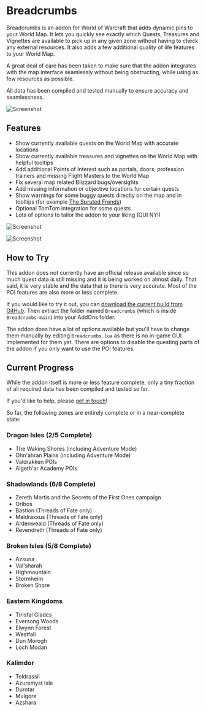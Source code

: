# Breadcrumbs

Breadcrumbs is an addon for World of Warcraft that adds dynamic pins to your World Map. It lets you quickly see exactly which Quests, Treasures and Vignettes are available to pick up in any given zone without having to check any external resources. It also adds a few additional quality of life features to your World Map.

A great deal of care has been taken to make sure that the addon integrates with the map interface seamlessly without being obstructing, while using as few resources as possible.

All data has been compiled and tested manually to ensure accuracy and seamlessness.

![Screenshot](https://i.imgur.com/k3zVLC9.png)

## Features

- Show currently available quests on the World Map with accurate locations
- Show currently available treasures and vignettes on the World Map with helpful tooltips
- Add additional Points of Interest such as portals, doors, profession trainers and missing Flight Masters to the World Map
- Fix several map related Blizzard bugs/oversights
- Add missing information or objective locations for certain quests
- Show warnings for some buggy quests directly on the map and in tooltips (for example [The Spruted Fronds](https://www.wowhead.com/quest=2399/the-sprouted-fronds#comments))
- Optional TomTom integration for some quests
- Lots of options to tailor the addon to your liking (GUI NYI)

![Screenshot](https://i.imgur.com/N43xls7.png)

![Screenshot](https://i.imgur.com/t0071Ad.png)

## How to Try

This addon does not currently have an official release available since so much quest data is still missing and it is being worked on almost daily. That said, it is very stable and the data that *is* there is very accurate. Most of the POI features are also more or less complete.

If you would like to try it out, you can [download the current build from GitHub](https://github.com/glassleo/Breadcrumbs/archive/refs/heads/main.zip). Then extract the folder named ``Breadcrumbs`` (which is inside ``Breadcrumbs-main``) into your AddOns folder.

The addon does have a lot of options available but you'll have to change them manually by editing ``Breadcrumbs.lua`` as there is no in-game GUI implemented for them yet. There are options to disable the questing parts of the addon if you only want to use the POI features.

## Current Progress

While the addon itself is more or less feature complete, only a tiny fraction of all required data has been compiled and tested so far.

If you'd like to help, please [get in touch](mailto:hello@leo.glass)!

So far, the following zones are entirely complete or in a near-complete state:

### Dragon Isles (2/5 Complete)
- The Waking Shores (including Adventure Mode)
- Ohn'ahran Plains (including Adventure Mode)
- Valdrakken POIs
- Algeth'ar Academy POIs

### Shadowlands (6/8 Complete)
- Zereth Mortis and the Secrets of the First Ones campaign
- Oribos
- Bastion (Threads of Fate only)
- Maldraxxus (Threads of Fate only)
- Ardenweald (Threads of Fate only)
- Revendreth (Threads of Fate only)

### Broken Isles (5/8 Complete)
- Azsuna
- Val'sharah
- Highmountain
- Stormheim
- Broken Shore

### Eastern Kingdoms
- Tirisfal Glades
- Eversong Woods
- Elwynn Forest
- Westfall
- Dun Morogh
- Loch Modan

### Kalimdor
- Teldrassil
- Azuremyst Isle
- Durotar
- Mulgore
- Azshara
